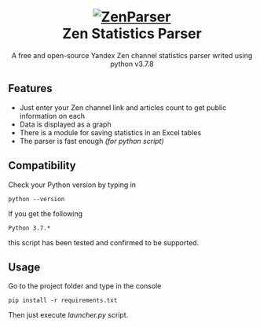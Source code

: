 <h1 align="center">
  <br>
  <a href="https://github.com/gtx-1060/DzenParser/"><img src="http://ibb.co.com/images/logofb886d22cdd8be25.md.png" alt="ZenParser"></a>
  <br>
  Zen Statistics Parser 
  <br>
</h1>
<p align="center">A free and open-source Yandex Zen channel statistics parser writed using python v3.7.8</p>

## Features
 - Just enter your Zen channel link and articles count to get public information on each
 - Data is displayed as a graph
 - There is a module for saving statistics in an Excel tables
 - The parser is fast enough *(for python script)*
 
 
## Compatibility
Check your Python version by typing in
```shell script
python --version
```
If you get the following
```shell script
Python 3.7.*
```
this script has been tested and confirmed to be supported.


## Usage
Go to the project folder and type in the console
```shell script
pip install -r requirements.txt
```
Then just execute *launcher.py* script.
